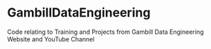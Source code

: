 # GambillDataEngineering
Code relating to Training and Projects from Gambill Data Engineering Website and YouTube Channel
